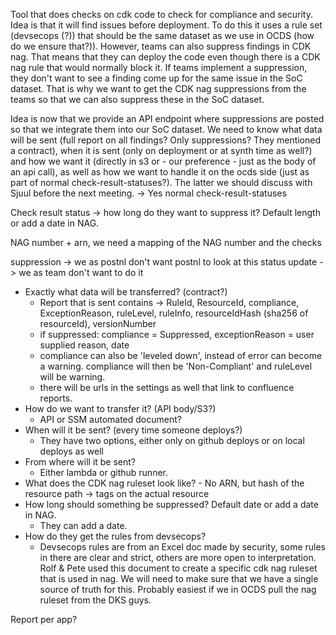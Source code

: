Tool that does checks on cdk code to check for compliance and security. Idea is that it will find issues before deployment. To do this it uses a rule set (devsecops (?)) that should be the same dataset as we use in OCDS (how do we ensure that?)). However, teams can also suppress findings in CDK nag. That means that they can deploy the code even though there is a CDK nag rule that would normally block it. If teams implement a suppression, they don't want to see a finding come up for the same issue in the SoC dataset. That is why we want to get the CDK nag suppressions from the teams so that we can also suppress these in the SoC dataset. 

Idea is now that we provide an API endpoint where suppressions are posted so that we integrate them into our SoC dataset. We need to know what data will be sent (full report on all findings? Only suppressions? They mentioned a contract), when it is sent (only on deployment or at synth time as well?) and how we want it (directly in s3 or - our preference -  just as the body of an api call), as well as how we want to handle it on the ocds side (just as part of normal check-result-statuses?). The latter we should discuss with Sjuul before the next meeting. -> Yes normal check-result-statuses

Check result status -> how long do they want to suppress it? Default length or add a date in NAG.

NAG number + arn, we need a mapping of the NAG number and the checks

suppression -> we as postnl don't want postnl to look at this
status update -> we as team don't want to do it



- Exactly what data will be transferred? (contract?)
	- Report that is sent contains -> RuleId, ResourceId, compliance, ExceptionReason, ruleLevel, ruleInfo, resourceIdHash (sha256 of resourceId), versionNumber
	- if suppressed: compliance = Suppressed, exceptionReason = user supplied reason, date
	- compliance can also be 'leveled down', instead of error can become a warning. compliance will then be 'Non-Compliant' and ruleLevel will be warning.
	- there will be urls in the settings as well that link to confluence reports.
- How do we want to transfer it? (API body/S3?)
	- API or SSM automated document?
- When will it be sent? (every time someone deploys?)
	- They have two options, either only on github deploys or on local deploys as well
- From where will it be sent?
	- Either lambda or github runner.
- What does the CDK nag ruleset look like?
		- No ARN, but hash of the resource path -> tags on the actual resource 
- How long should something be suppressed? Default date or add a date in NAG.
	- They can add a date.
- How do they get the rules from devsecops?
	- Devsecops rules are from an Excel doc made by security, some rules in there are clear and strict, others are more open to interpretation. Rolf & Pete used this document to create a specific cdk nag ruleset that is used in nag. We will need to make sure that we have a single source of truth for this. Probably easiest if we in OCDS pull the nag ruleset from the DKS guys.


Report per app?